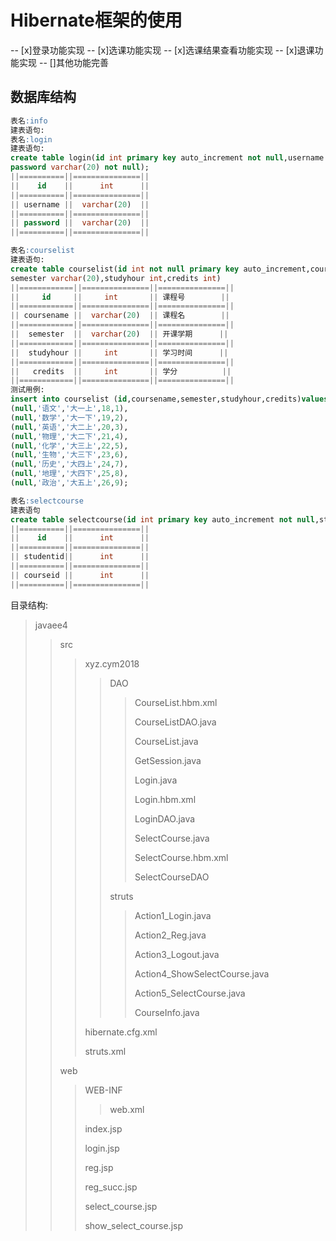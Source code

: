 # Hibernate框架的使用
-- [x]登录功能实现
-- [x]选课功能实现
-- [x]选课结果查看功能实现
-- [x]退课功能实现
-- []其他功能完善 
## 数据库结构
```sql
表名:info
建表语句:
表名:login
建表语句:
create table login(id int primary key auto_increment not null,username varchar(20) not null,
password varchar(20) not null);
||==========||===============||
||    id    ||      int      ||
||==========||===============||
|| username ||  varchar(20)  ||
||==========||===============||
|| password ||  varchar(20)  ||
||==========||===============||

表名:courselist
建表语句:
create table courselist(id int not null primary key auto_increment,coursename varchar(20),
semester varchar(20),studyhour int,credits int)
||============||===============||===============||
||     id     ||     int       || 课程号        ||
||============||===============||===============||
|| coursename ||  varchar(20)  || 课程名        ||
||============||===============||===============||
||  semester  ||  varchar(20)  || 开课学期      ||
||============||===============||===============||
||  studyhour ||     int       || 学习时间      ||
||============||===============||===============||
||   credits  ||     int       || 学分          ||
||============||===============||===============||
测试用例:
insert into courselist (id,coursename,semester,studyhour,credits)values
(null,'语文','大一上',18,1),
(null,'数学','大一下',19,2),
(null,'英语','大二上',20,3),
(null,'物理','大二下',21,4),
(null,'化学','大三上',22,5),
(null,'生物','大三下',23,6),
(null,'历史','大四上',24,7),
(null,'地理','大四下',25,8),
(null,'政治','大五上',26,9);

表名:selectcourse
建表语句
create table selectcourse(id int primary key auto_increment not null,studentid int,courseid int)
||==========||===============||
||    id    ||      int      ||
||==========||===============||
|| studentid||      int      ||
||==========||===============||
|| courseid ||      int      ||
||==========||===============||

```
目录结构:
>javaee4
>
>>src
>>
>>>xyz.cym2018
>>>
>>>>DAO
>>>>
>>>>>CourseList.hbm.xml
>>>>>
>>>>>CourseListDAO.java
>>>>>
>>>>>CourseList.java
>>>>>
>>>>>GetSession.java
>>>>>
>>>>>Login.java
>>>>>
>>>>>Login.hbm.xml
>>>>>
>>>>>LoginDAO.java
>>>>>
>>>>>SelectCourse.java
>>>>>
>>>>>SelectCourse.hbm.xml
>>>>>
>>>>>SelectCourseDAO
>>>>>
>>>>struts
>>>>
>>>>>Action1_Login.java
>>>>>
>>>>>Action2_Reg.java
>>>>>
>>>>>Action3_Logout.java
>>>>>
>>>>>Action4_ShowSelectCourse.java
>>>>>
>>>>>Action5_SelectCourse.java
>>>>>
>>>>>CourseInfo.java
>>>>>
>>>hibernate.cfg.xml
>>>
>>>struts.xml
>>>
>>web
>>
>>>WEB-INF
>>>
>>>>web.xml
>>>>
>>>index.jsp
>>>
>>>login.jsp
>>>
>>>reg.jsp
>>>
>>>reg_succ.jsp
>>>
>>>select_course.jsp
>>>
>>>show_select_course.jsp
